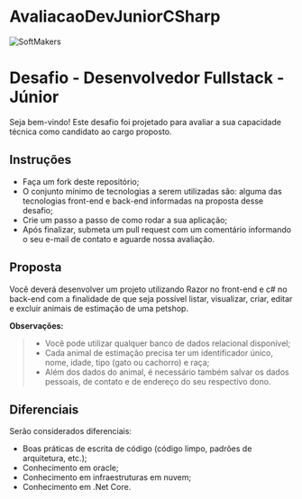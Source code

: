 # AvaliacaoDevJuniorCSharp
 ![SoftMakers](https://www.softmakers.com.br/assets/img/logotipo14xxhdpi.png)

# Desafio - Desenvolvedor Fullstack - Júnior
Seja bem-vindo! Este desafio foi projetado para avaliar a sua capacidade técnica como candidato ao cargo proposto.

## Instruções
- Faça um fork deste repositório;
- O conjunto mínimo de tecnologias a serem utilizadas são: alguma das tecnologias front-end e back-end informadas na proposta desse desafio;
- Crie um passo a passo de como rodar a sua aplicação;
- Após finalizar, submeta um pull request com um comentário informando o seu e-mail de contato e aguarde nossa avaliação.

## Proposta
Você deverá desenvolver um projeto utilizando Razor no front-end e c# no back-end com a finalidade de que seja possível listar, visualizar, criar, editar e excluir animais de estimação de uma petshop.

**Observações:**
> - Você pode utilizar qualquer banco de dados relacional disponível;
> - Cada animal de estimação precisa ter um identificador único, nome, idade, tipo (gato ou cachorro) e raça;
> - Além dos dados do animal, é necessário também salvar os dados pessoais, de contato e de endereço do seu respectivo dono.

## Diferenciais
Serão considerados diferenciais:

- Boas práticas de escrita de código (código limpo, padrões de arquitetura, etc.);
- Conhecimento em oracle;
- Conhecimento em infraestruturas em nuvem;
- Conhecimento em .Net Core.
